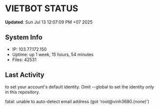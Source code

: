 # VIETBOT STATUS
**Updated**: Sun Jul 13 12:07:09 PM +07 2025

## System Info
- IP: 103.77.172.150
- Uptime: up 1 week, 15 hours, 54 minutes
- Files: 42531

## Last Activity

to set your account's default identity.
Omit --global to set the identity only in this repository.

fatal: unable to auto-detect email address (got 'root@vinh3690.(none)')
